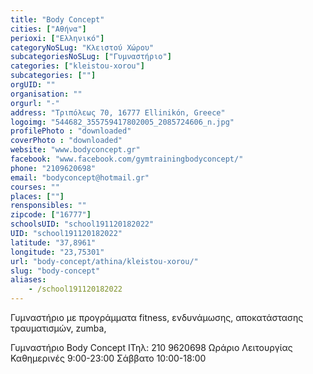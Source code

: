 ```yaml
---
title: "Body Concept"
cities: ["Αθήνα"]
perioxi: ["Ελληνικό"]
categoryNoSLug: "Κλειστού Χώρου"
subcategoriesNoSLug: ["Γυμναστήριο"]
categories: ["kleistou-xorou"]
subcategories: [""]
orgUID: ""
organisation: ""
orgurl: "-"
address: "Τριπόλεως 70, 16777 Ellinikón, Greece"
logoimg: "544682_355759417802005_2085724606_n.jpg"
profilePhoto : "downloaded"
coverPhoto : "downloaded"
website: "www.bodyconcept.gr"
facebook: "www.facebook.com/gymtrainingbodyconcept/"
phone: "2109620698"
email: "bodyconcept@hotmail.gr"
courses: ""
places: [""]
rensponsibles: ""
zipcode: ["16777"]
schoolsUID: "school191120182022"
UID: "school191120182022"
latitude: "37,8961"
longitude: "23,75301"
url: "body-concept/athina/kleistou-xorou/"
slug: "body-concept"
aliases:
    - /school191120182022
---
```



Γυμναστήριο με προγράμματα fitness, ενδυνάμωσης, αποκατάστασης τραυματισμών, zumba,

Γυμναστήριο Body Concept ΙΤηλ: 210 9620698 Ωράριο Λειτουργίας Καθημερινές 9:00-23:00 Σάββατο 10:00-18:00